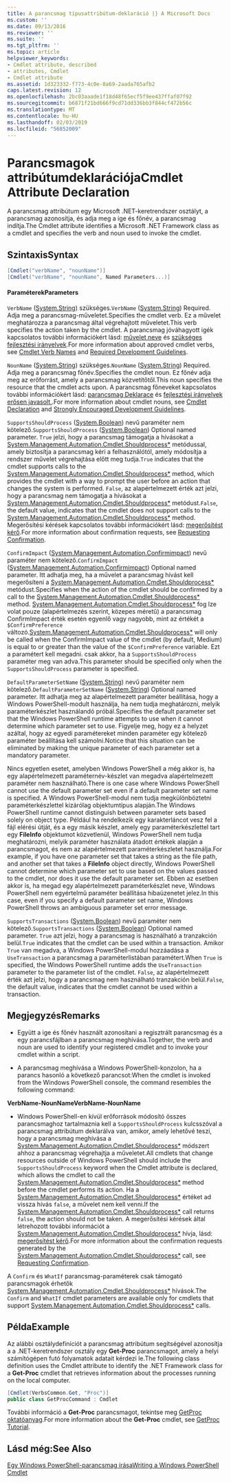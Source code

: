 ```yaml
---
title: A parancsmag típusattribútum-deklaráció |} A Microsoft Docs
ms.custom: ''
ms.date: 09/13/2016
ms.reviewer: ''
ms.suite: ''
ms.tgt_pltfrm: ''
ms.topic: article
helpviewer_keywords:
- Cmdlet attribute, described
- attributes, Cmdlet
- Cmdlet attribute
ms.assetid: 1d323332-f773-4c0e-8a69-2aada765afb2
caps.latest.revision: 12
ms.openlocfilehash: 2bc03aaade1f18d48f65ecf5f9ee437ffaf07f92
ms.sourcegitcommit: b6871f21bd666f9cd71dd336bb3f844cf472b56c
ms.translationtype: MT
ms.contentlocale: hu-HU
ms.lasthandoff: 02/03/2019
ms.locfileid: "56852009"
---
```

# <a name="cmdlet-attribute-declaration"></a><span data-ttu-id="16096-102">Parancsmagok attribútumdeklarációja</span><span class="sxs-lookup"><span data-stu-id="16096-102">Cmdlet Attribute Declaration</span></span>

<span data-ttu-id="16096-103">A parancsmag attribútum egy Microsoft .NET-keretrendszer osztályt, a parancsmag azonosítja, és adja meg a ige és főnév, a parancsmag indítja.</span><span class="sxs-lookup"><span data-stu-id="16096-103">The Cmdlet attribute identifies a Microsoft .NET Framework class as a cmdlet and specifies the verb and noun used to invoke the cmdlet.</span></span>

## <a name="syntax"></a><span data-ttu-id="16096-104">Szintaxis</span><span class="sxs-lookup"><span data-stu-id="16096-104">Syntax</span></span>

```csharp
[Cmdlet("verbName", "nounName")]
[Cmdlet("verbName", "nounName", Named Parameters...)]
```

#### <a name="parameters"></a><span data-ttu-id="16096-105">Paraméterek</span><span class="sxs-lookup"><span data-stu-id="16096-105">Parameters</span></span>

<span data-ttu-id="16096-106">`VerbName` ([System.String](/dotnet/api/System.String)) szükséges.</span><span class="sxs-lookup"><span data-stu-id="16096-106">`VerbName` ([System.String](/dotnet/api/System.String)) Required.</span></span> <span data-ttu-id="16096-107">Adja meg a parancsmag-műveletet.</span><span class="sxs-lookup"><span data-stu-id="16096-107">Specifies the cmdlet verb.</span></span> <span data-ttu-id="16096-108">Ez a művelet meghatározza a parancsmag által végrehajtott műveletet.</span><span class="sxs-lookup"><span data-stu-id="16096-108">This verb specifies the action taken by the cmdlet.</span></span> <span data-ttu-id="16096-109">A parancsmag jóváhagyott igék kapcsolatos további információkért lásd: [művelet neve](./approved-verbs-for-windows-powershell-commands.md) és [szükséges fejlesztési irányelvek](./required-development-guidelines.md).</span><span class="sxs-lookup"><span data-stu-id="16096-109">For more information about approved cmdlet verbs, see [Cmdlet Verb Names](./approved-verbs-for-windows-powershell-commands.md) and [Required Development Guidelines](./required-development-guidelines.md).</span></span>

<span data-ttu-id="16096-110">`NounName` ([System.String](/dotnet/api/System.String)) szükséges.</span><span class="sxs-lookup"><span data-stu-id="16096-110">`NounName` ([System.String](/dotnet/api/System.String)) Required.</span></span> <span data-ttu-id="16096-111">Adja meg a parancsmag főnév.</span><span class="sxs-lookup"><span data-stu-id="16096-111">Specifies the cmdlet noun.</span></span> <span data-ttu-id="16096-112">Ez főnév adja meg az erőforrást, amely a parancsmag közvetítőtől.</span><span class="sxs-lookup"><span data-stu-id="16096-112">This noun specifies the resource that the cmdlet acts upon.</span></span> <span data-ttu-id="16096-113">A parancsmag főneveket kapcsolatos további információkért lásd: [parancsmag Deklarace](./cmdlet-class-declaration.md) és [fejlesztési irányelvek erősen javasolt,](./strongly-encouraged-development-guidelines.md).</span><span class="sxs-lookup"><span data-stu-id="16096-113">For more information about cmdlet nouns, see [Cmdlet Declaration](./cmdlet-class-declaration.md) and [Strongly Encouraged Development Guidelines](./strongly-encouraged-development-guidelines.md).</span></span>

<span data-ttu-id="16096-114">`SupportsShouldProcess` ([System.Boolean](/dotnet/api/System.Boolean)) nevű paraméter nem kötelező.</span><span class="sxs-lookup"><span data-stu-id="16096-114">`SupportsShouldProcess` ([System.Boolean](/dotnet/api/System.Boolean)) Optional named parameter.</span></span> <span data-ttu-id="16096-115">`True` jelzi, hogy a parancsmag támogatja a hívásokat a [System.Management.Automation.Cmdlet.Shouldprocess\*](/dotnet/api/System.Management.Automation.Cmdlet.ShouldProcess) metódussal, amely biztosítja a parancsmag kéri a felhasználótól, amely módosítja a rendszer művelet végrehajtása előtt meg tudja.</span><span class="sxs-lookup"><span data-stu-id="16096-115">`True` indicates that the cmdlet supports calls to the [System.Management.Automation.Cmdlet.Shouldprocess\*](/dotnet/api/System.Management.Automation.Cmdlet.ShouldProcess) method, which provides the cmdlet with a way to prompt the user before an action that changes the system is performed.</span></span> <span data-ttu-id="16096-116">`False`, az alapértelmezett érték azt jelzi, hogy a parancsmag nem támogatja a hívásokat a [System.Management.Automation.Cmdlet.Shouldprocess\*](/dotnet/api/System.Management.Automation.Cmdlet.ShouldProcess) metódust.</span><span class="sxs-lookup"><span data-stu-id="16096-116">`False`, the default value, indicates that the cmdlet does not support calls to the [System.Management.Automation.Cmdlet.Shouldprocess\*](/dotnet/api/System.Management.Automation.Cmdlet.ShouldProcess) method.</span></span> <span data-ttu-id="16096-117">Megerősítési kérések kapcsolatos további információkért lásd: [megerősítést kérő](./requesting-confirmation-from-cmdlets.md).</span><span class="sxs-lookup"><span data-stu-id="16096-117">For more information about confirmation requests, see [Requesting Confirmation](./requesting-confirmation-from-cmdlets.md).</span></span>

<span data-ttu-id="16096-118">`ConfirmImpact` ([System.Management.Automation.Confirmimpact](/dotnet/api/System.Management.Automation.ConfirmImpact)) nevű paraméter nem kötelező.</span><span class="sxs-lookup"><span data-stu-id="16096-118">`ConfirmImpact` ([System.Management.Automation.Confirmimpact](/dotnet/api/System.Management.Automation.ConfirmImpact)) Optional named parameter.</span></span> <span data-ttu-id="16096-119">Itt adhatja meg, ha a művelet a parancsmag hívást kell megerősíteni a [System.Management.Automation.Cmdlet.Shouldprocess\*](/dotnet/api/System.Management.Automation.Cmdlet.ShouldProcess) metódust.</span><span class="sxs-lookup"><span data-stu-id="16096-119">Specifies when the action of the cmdlet should be confirmed by a call to the [System.Management.Automation.Cmdlet.Shouldprocess\*](/dotnet/api/System.Management.Automation.Cmdlet.ShouldProcess) method.</span></span> <span data-ttu-id="16096-120">[System.Management.Automation.Cmdlet.Shouldprocess\*](/dotnet/api/System.Management.Automation.Cmdlet.ShouldProcess) fog lze volat pouze (alapértelmezés szerint, közepes méretű) a parancsmag ConfirmImpact érték esetén egyenlő vagy nagyobb, mint az értékét a `$ConfirmPreference` változó.</span><span class="sxs-lookup"><span data-stu-id="16096-120">[System.Management.Automation.Cmdlet.Shouldprocess\*](/dotnet/api/System.Management.Automation.Cmdlet.ShouldProcess) will only be called when the ConfirmImpact value of the cmdlet (by default, Medium) is equal to or greater than the value of the `$ConfirmPreference` variable.</span></span> <span data-ttu-id="16096-121">Ezt a paramétert kell megadni. csak akkor, ha a `SupportsShouldProcess` paraméter meg van adva.</span><span class="sxs-lookup"><span data-stu-id="16096-121">This parameter should be specified only when the `SupportsShouldProcess` parameter is specified.</span></span>

<span data-ttu-id="16096-122">`DefaultParameterSetName` ([System.String](/dotnet/api/System.String)) nevű paraméter nem kötelező.</span><span class="sxs-lookup"><span data-stu-id="16096-122">`DefaultParameterSetName` ([System.String](/dotnet/api/System.String)) Optional named parameter.</span></span> <span data-ttu-id="16096-123">Itt adhatja meg az alapértelmezett paraméter beállítása, hogy a Windows PowerShell-modult használja, ha nem tudja meghatározni, melyik paraméterkészlet használandó próbál.</span><span class="sxs-lookup"><span data-stu-id="16096-123">Specifies the default parameter set that the Windows PowerShell runtime attempts to use when it cannot determine which parameter set to use.</span></span> <span data-ttu-id="16096-124">Figyelje meg, hogy ez a helyzet azáltal, hogy az egyedi paramétereket minden paraméter egy kötelező paraméter beállítása kell számolni.</span><span class="sxs-lookup"><span data-stu-id="16096-124">Notice that this situation can be eliminated by making the unique parameter of each parameter set a mandatory parameter.</span></span>

<span data-ttu-id="16096-125">Nincs egyetlen esetet, amelyben Windows PowerShell a még akkor is, ha egy alapértelmezett paraméternév-készlet van megadva alapértelmezett paraméter nem használható.</span><span class="sxs-lookup"><span data-stu-id="16096-125">There is one case where Windows PowerShell cannot use the default parameter set even if a default parameter set name is specified.</span></span> <span data-ttu-id="16096-126">A Windows PowerShell-modul nem tudja megkülönböztetni paraméterkészlettel kizárólag objektumtípus alapján.</span><span class="sxs-lookup"><span data-stu-id="16096-126">The Windows PowerShell runtime cannot distinguish between parameter sets based solely on object type.</span></span> <span data-ttu-id="16096-127">Például ha rendelkezik egy karakterláncot vesz fel a fájl elérési útját, és a egy másik készlet, amely egy paraméterkészlettel tart egy **FileInfo** objektumot közvetlenül, Windows PowerShell nem tudja meghatározni, melyik paraméter használata átadott értékek alapján a parancsmagot, és nem az alapértelmezett paraméterkészletet használja.</span><span class="sxs-lookup"><span data-stu-id="16096-127">For example, if you have one parameter set that takes a string as the file path, and another set that takes a **FileInfo** object directly, Windows PowerShell cannot determine which parameter set to use based on the values passed to the cmdlet, nor does it use the default parameter set.</span></span> <span data-ttu-id="16096-128">Ebben az esetben akkor is, ha megad egy alapértelmezett paraméterkészlet neve, Windows PowerShell nem egyértelmű paraméter beállítása hibaüzenetet jelez.</span><span class="sxs-lookup"><span data-stu-id="16096-128">In this case, even if you specify a default parameter set name, Windows PowerShell throws an ambiguous parameter set error message.</span></span>

<span data-ttu-id="16096-129">`SupportsTransactions` ([System.Boolean](/dotnet/api/System.Boolean)) nevű paraméter nem kötelező.</span><span class="sxs-lookup"><span data-stu-id="16096-129">`SupportsTransactions` ([System.Boolean](/dotnet/api/System.Boolean)) Optional named parameter.</span></span> <span data-ttu-id="16096-130">`True` azt jelzi, hogy a parancsmag is használható a tranzakción belül.</span><span class="sxs-lookup"><span data-stu-id="16096-130">`True` indicates that the cmdlet can be used within a transaction.</span></span> <span data-ttu-id="16096-131">Amikor `True` van megadva, a Windows PowerShell-modul hozzáadása a `UseTransaction` a parancsmag a paraméterlistában paramétert.</span><span class="sxs-lookup"><span data-stu-id="16096-131">When `True` is specified, the Windows PowerShell runtime adds the `UseTransaction` parameter to the parameter list of the cmdlet.</span></span> <span data-ttu-id="16096-132">`False`, az alapértelmezett érték azt jelzi, hogy a parancsmag nem használható tranzakción belül.</span><span class="sxs-lookup"><span data-stu-id="16096-132">`False`, the default value, indicates that the cmdlet cannot be used within a transaction.</span></span>

## <a name="remarks"></a><span data-ttu-id="16096-133">Megjegyzés</span><span class="sxs-lookup"><span data-stu-id="16096-133">Remarks</span></span>

- <span data-ttu-id="16096-134">Együtt a ige és főnév használt azonosítani a regisztrált parancsmag és a egy parancsfájlban a parancsmag meghívása.</span><span class="sxs-lookup"><span data-stu-id="16096-134">Together, the verb and noun are used to identify your registered cmdlet and to invoke your cmdlet within a script.</span></span>

- <span data-ttu-id="16096-135">A parancsmag meghívása a Windows PowerShell-konzolon, ha a parancs hasonló a következő parancsot:</span><span class="sxs-lookup"><span data-stu-id="16096-135">When the cmdlet is invoked from the Windows PowerShell console, the command resembles the following command:</span></span>

<span data-ttu-id="16096-136">**VerbName-NounName**</span><span class="sxs-lookup"><span data-stu-id="16096-136">**VerbName-NounName**</span></span>

- <span data-ttu-id="16096-137">Windows PowerShell-en kívül erőforrások módosító összes parancsmaghoz tartalmaznia kell a `SupportsShouldProcess` kulcsszóval a parancsmag attribútum deklarálva van, amikor, amely lehetővé teszi, hogy a parancsmag meghívása a [System.Management.Automation.Cmdlet.Shouldprocess\*](/dotnet/api/System.Management.Automation.Cmdlet.ShouldProcess) módszert ahhoz a parancsmag végrehajtja a műveletet.</span><span class="sxs-lookup"><span data-stu-id="16096-137">All cmdlets that change resources outside of Windows PowerShell should include the `SupportsShouldProcess` keyword when the Cmdlet attribute is declared, which allows the cmdlet to call the [System.Management.Automation.Cmdlet.Shouldprocess\*](/dotnet/api/System.Management.Automation.Cmdlet.ShouldProcess) method before the cmdlet performs its action.</span></span> <span data-ttu-id="16096-138">Ha a [System.Management.Automation.Cmdlet.Shouldprocess\*](/dotnet/api/System.Management.Automation.Cmdlet.ShouldProcess) értéket ad vissza hívás `false`, a művelet nem kell venni.</span><span class="sxs-lookup"><span data-stu-id="16096-138">If the [System.Management.Automation.Cmdlet.Shouldprocess\*](/dotnet/api/System.Management.Automation.Cmdlet.ShouldProcess) call returns `false`, the action should not be taken.</span></span> <span data-ttu-id="16096-139">A megerősítési kérések által létrehozott további információt a [System.Management.Automation.Cmdlet.Shouldprocess\*](/dotnet/api/System.Management.Automation.Cmdlet.ShouldProcess) hívja, lásd: [megerősítést kérő](./requesting-confirmation-from-cmdlets.md).</span><span class="sxs-lookup"><span data-stu-id="16096-139">For more information about the confirmation requests generated by the [System.Management.Automation.Cmdlet.Shouldprocess\*](/dotnet/api/System.Management.Automation.Cmdlet.ShouldProcess) call, see [Requesting Confirmation](./requesting-confirmation-from-cmdlets.md).</span></span>

<span data-ttu-id="16096-140">A `Confirm` és `WhatIf` parancsmag-paraméterek csak támogató parancsmagok érhetők [System.Management.Automation.Cmdlet.Shouldprocess\*](/dotnet/api/System.Management.Automation.Cmdlet.ShouldProcess) hívások.</span><span class="sxs-lookup"><span data-stu-id="16096-140">The `Confirm` and `WhatIf` cmdlet parameters are available only for cmdlets that support [System.Management.Automation.Cmdlet.Shouldprocess\*](/dotnet/api/System.Management.Automation.Cmdlet.ShouldProcess) calls.</span></span>

## <a name="example"></a><span data-ttu-id="16096-141">Példa</span><span class="sxs-lookup"><span data-stu-id="16096-141">Example</span></span>

<span data-ttu-id="16096-142">Az alábbi osztálydefiníciót a parancsmag attribútum segítségével azonosítja a a .NET-keretrendszer osztály egy **Get-Proc** parancsmagot, amely a helyi számítógépen futó folyamatok adatait kérdezi le.</span><span class="sxs-lookup"><span data-stu-id="16096-142">The following class definition uses the Cmdlet attribute to identify the .NET Framework class for a **Get-Proc** cmdlet that retrieves information about the processes running on the local computer.</span></span>

```csharp
[Cmdlet(VerbsCommon.Get, "Proc")]
public class GetProcCommand : Cmdlet
```

<span data-ttu-id="16096-143">További információ a **Get-Proc** parancsmagot, tekintse meg [GetProc oktatóanyag](./getproc-tutorial.md).</span><span class="sxs-lookup"><span data-stu-id="16096-143">For more information about the **Get-Proc** cmdlet, see [GetProc Tutorial](./getproc-tutorial.md).</span></span>

## <a name="see-also"></a><span data-ttu-id="16096-144">Lásd még:</span><span class="sxs-lookup"><span data-stu-id="16096-144">See Also</span></span>

[<span data-ttu-id="16096-145">Egy Windows PowerShell-parancsmag írása</span><span class="sxs-lookup"><span data-stu-id="16096-145">Writing a Windows PowerShell Cmdlet</span></span>](./writing-a-windows-powershell-cmdlet.md)
